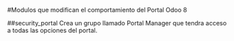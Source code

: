 #Modulos que modifican el comportamiento del Portal Odoo 8


##security_portal
Crea un grupo llamado Portal Manager que tendra acceso a todas las opciones del
portal.

